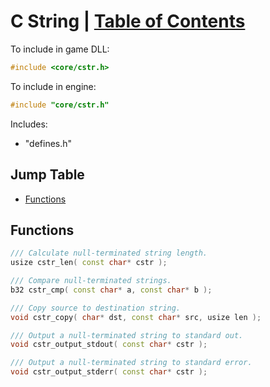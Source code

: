 <!--
 * Description:  C string documentation
 * Author:       Alicia Amarilla (smushyaa@gmail.com)
 * File Created: September 05, 2023
-->

# C String | [Table of Contents](./toc.md)

To include in game DLL:
```cpp
#include <core/cstr.h>
```

To include in engine:
```cpp
#include "core/cstr.h"
```

Includes:
- "defines.h"

## Jump Table
- [Functions](#functions)

## Functions

```cpp
/// Calculate null-terminated string length.
usize cstr_len( const char* cstr );
```
```cpp
/// Compare null-terminated strings.
b32 cstr_cmp( const char* a, const char* b );
```
```cpp
/// Copy source to destination string.
void cstr_copy( char* dst, const char* src, usize len );
```
```cpp
/// Output a null-terminated string to standard out.
void cstr_output_stdout( const char* cstr );
```
```cpp
/// Output a null-terminated string to standard error.
void cstr_output_stderr( const char* cstr );
```


